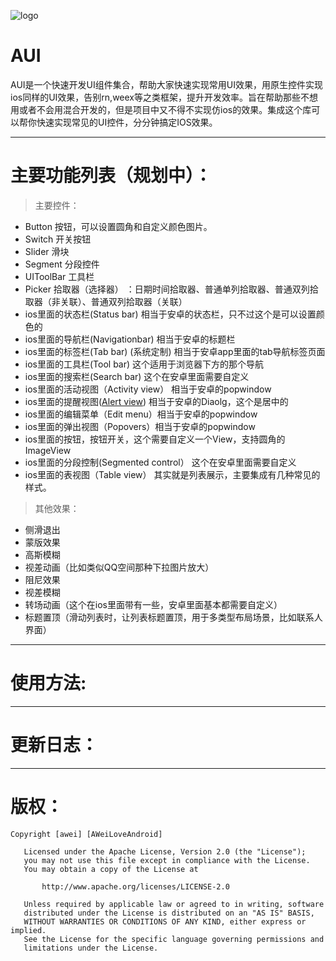 ![logo](https://github.com/AweiLoveAndroid/AUI/blob/master/pic/AUI%E7%9A%84logo.png?raw=true)

# AUI

AUI是一个快速开发UI组件集合，帮助大家快速实现常用UI效果，用原生控件实现ios同样的UI效果，告别rn,weex等之类框架，提升开发效率。旨在帮助那些不想用或者不会用混合开发的，但是项目中又不得不实现仿ios的效果。集成这个库可以帮你快速实现常见的UI控件，分分钟搞定IOS效果。

----

# 主要功能列表（规划中）：

> 主要控件：

* Button 按钮，可以设置圆角和自定义颜色图片。
* Switch 开关按钮
* Slider 滑块
* Segment 分段控件
* UIToolBar 工具栏
* Picker 拾取器（选择器） ：日期时间拾取器、普通单列拾取器、普通双列拾取器（非关联）、普通双列拾取器（关联）
* ios里面的状态栏(Status bar) 相当于安卓的状态栏，只不过这个是可以设置颜色的
* ios里面的导航栏(Navigationbar) 相当于安卓的标题栏
* ios里面的标签栏(Tab bar) (系统定制) 相当于安卓app里面的tab导航标签页面
* ios里面的工具栏(Tool bar)  这个适用于浏览器下方的那个导航
* ios里面的搜索栏(Search bar)  这个在安卓里面需要自定义
* ios里面的活动视图（Activity view）  相当于安卓的popwindow
* ios里面的提醒视图([Alert view](docs/AlertView.md))  相当于安卓的Diaolg，这个是居中的
* ios里面的编辑菜单（Edit menu）相当于安卓的popwindow
* ios里面的弹出视图（Popovers）相当于安卓的popwindow
* ios里面的按钮，按钮开关，这个需要自定义一个View，支持圆角的ImageView
* ios里面的分段控制(Segmented control） 这个在安卓里面需要自定义
* ios里面的表视图（Table view）  其实就是列表展示，主要集成有几种常见的样式。

> 其他效果：

* 侧滑退出
* 蒙版效果
* 高斯模糊
* 视差动画（比如类似QQ空间那种下拉图片放大）
* 阻尼效果
* 视差模糊
* 转场动画（这个在ios里面带有一些，安卓里面基本都需要自定义）
* 标题置顶（滑动列表时，让列表标题置顶，用于多类型布局场景，比如联系人界面）

----

# 使用方法:

----

# 更新日志：

----
# 版权：


	Copyright [awei] [AWeiLoveAndroid]
	
	   Licensed under the Apache License, Version 2.0 (the "License");
	   you may not use this file except in compliance with the License.
	   You may obtain a copy of the License at
	
	       http://www.apache.org/licenses/LICENSE-2.0
	
	   Unless required by applicable law or agreed to in writing, software
	   distributed under the License is distributed on an "AS IS" BASIS,
	   WITHOUT WARRANTIES OR CONDITIONS OF ANY KIND, either express or implied.
	   See the License for the specific language governing permissions and
	   limitations under the License.
